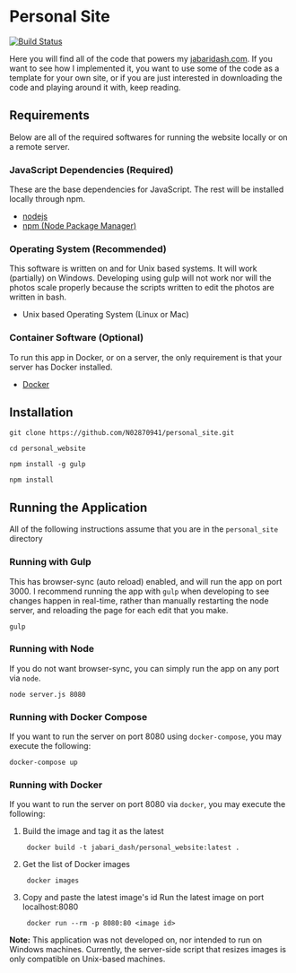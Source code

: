 # Personal Site

[![Build Status](https://travis-ci.org/N02870941/personal_site.svg?branch=dev)](https://travis-ci.org/n02870941/personal_site)


Here you will find all of the code that powers my [jabaridash.com](jabaridash.com). If you want to see how I implemented it, you want to use some of the code as a template for your own site, or if you are just interested in downloading the code and playing around it with, keep reading.

## Requirements
Below are all of the required softwares for running the website locally or on a remote server.

### JavaScript Dependencies (Required)
These are the base dependencies for JavaScript. The rest will be installed locally through npm.

- [nodejs](https://nodejs.org/en/download/package-manager/)
- [npm (Node Package Manager)](https://www.npmjs.com/get-npm)

### Operating System (Recommended)
This software is written on and for Unix based systems. It will work (partially) on Windows.
Developing using gulp will not work nor will the photos scale properly because the scripts
written to edit the photos are written in bash.

- Unix based Operating System (Linux or Mac)

### Container Software (Optional)
To run this app in Docker, or on a server, the only requirement is that your server has Docker installed.

- [Docker](https://docs.docker.com/engine/installation/)

## Installation
    git clone https://github.com/N02870941/personal_site.git

    cd personal_website

    npm install -g gulp

    npm install

## Running the Application
All of the following instructions assume that you are in the `personal_site` directory

### Running with Gulp
This has browser-sync (auto reload) enabled, and will run the app on port 3000. I recommend running the app with `gulp` when developing to see changes happen in real-time, rather than manually restarting the node server, and reloading the page for each edit that you make.

    gulp

### Running with Node  
If you do not want browser-sync, you can simply run the app on any port via `node`.

    node server.js 8080

### Running with Docker Compose
If you want to run the server on port 8080 using `docker-compose`, you may execute the following:

    docker-compose up

### Running with Docker  
If you want to run the server on port 8080 via `docker`, you may execute the following:

1. Build the image and tag it as the latest

        docker build -t jabari_dash/personal_website:latest .

2. Get the list of Docker images

        docker images

3. Copy and paste the latest image's id
Run the latest image on port localhost:8080

        docker run --rm -p 8080:80 <image id>

**Note:** This application was not developed on, nor intended to run on Windows machines. Currently, the server-side script that resizes images is only compatible on Unix-based machines.
